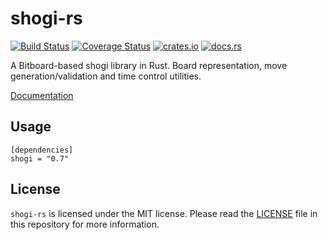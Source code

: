 # shogi-rs

[![Build Status](https://travis-ci.org/nozaq/shogi-rs.svg?branch=master)](https://travis-ci.org/nozaq/shogi-rs)
[![Coverage Status](https://coveralls.io/repos/github/nozaq/shogi-rs/badge.svg?branch=master)](https://coveralls.io/github/nozaq/shogi-rs?branch=master)
[![crates.io](https://img.shields.io/crates/v/shogi.svg)](https://crates.io/crates/shogi)
[![docs.rs](https://docs.rs/shogi/badge.svg)](https://docs.rs/shogi)

A Bitboard-based shogi library in Rust. Board representation, move generation/validation and time control utilities.

[Documentation](https://nozaq.github.io/shogi-rs)

## Usage

```
[dependencies]
shogi = "0.7"
```

## License

`shogi-rs` is licensed under the MIT license. Please read the [LICENSE](LICENSE) file in this repository for more information.
